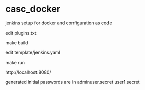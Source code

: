 # casc_docker
jenkins setup for docker and configuration as code

edit plugins.txt 

make build

edit template/jenkins.yaml

make run

http://localhost:8080/

generated initial passwords are in
 adminuser.secret
 user1.secret




